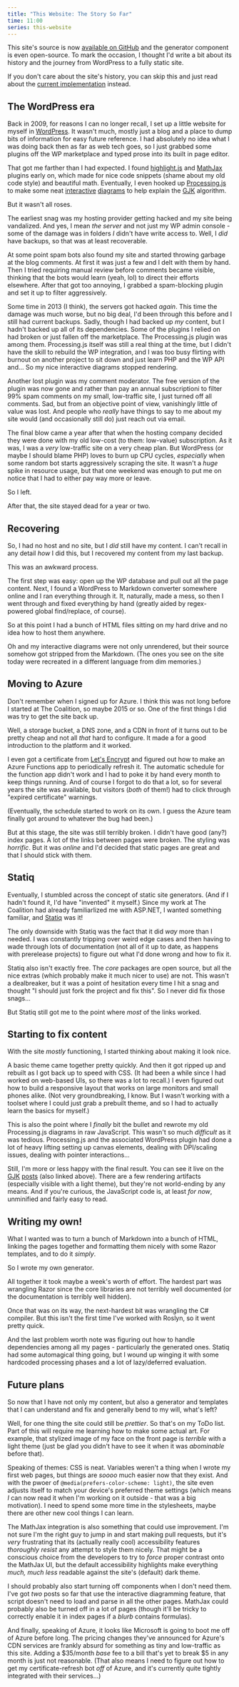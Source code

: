 ```yaml
---
title: "This Website: The Story So Far"
time: 11:00
series: this-website
---
```


This site's source is now [available on GitHub](https://github.com/pdjonov/vec3.net/) and the generator component is even open-source. To mark the occasion, I thought I'd write a bit about its history and the journey from WordPress to a fully static site.

If you don't care about the site's history, you can skip this and just read about the [current implementation](/posts/this-website-the-story-so-far) instead.

## The WordPress era

Back in 2009, for reasons I can no longer recall, I set up a little website for myself in [WordPress](https://wordpress.com/). It wasn't much, mostly just a blog and a place to dump bits of information for easy future reference. I had absolutely no idea what I was doing back then as far as web tech goes, so I just grabbed some plugins off the WP marketplace and typed prose into its built in page editor.

That got me farther than I had expected. I found [highlight.js](https://highlightjs.org/) and [MathJax](https://www.mathjax.org/) plugins early on, which made for nice code snippets (shame about my old code style) and beautiful math. Eventually, I even hooked up [Processing.js](https://en.wikipedia.org/wiki/Processing#Processing.js) to make some neat [interactive](/posts/gjk#three-points) [diagrams](/posts/implementing-gjk#when-n1) to help explain the [GJK](https://en.wikipedia.org/wiki/Gilbert%E2%80%93Johnson%E2%80%93Keerthi_distance_algorithm) algorithm.

But it wasn't all roses.

The earliest snag was my hosting provider getting hacked and my site being vandalized. And yes, I mean _the server_ and not just my WP admin console - some of the damage was in folders _I_ didn't have write access to. Well, I _did_ have backups, so that was at least recoverable.

At some point spam bots also found my site and started throwing garbage at the blog comments. At first it was just a few and I delt with them by hand. Then I tried requiring manual review before comments became visible, thinking that the bots would learn (yeah, lol) to direct their efforts elsewhere. After that got too annoying, I grabbed a spam-blocking plugin and set it up to filter aggressively.

Some time in 2013 (I think), the servers got hacked _again_. This time the damage was much worse, but no big deal, I'd been through this before and I still had current backups. Sadly, though I had backed up _my_ content, but I hadn't backed up all of its dependencies. Some of the plugins I relied on had broken or just fallen off the marketplace. The Processing.js plugin was among them. Processing.js itself was still a real thing at the time, but I didn't have the skill to rebuild the WP integration, and I was too busy flirting with burnout on another project to sit down and just learn PHP and the WP API and... So my nice interactive diagrams stopped rendering.

Another lost plugin was my comment moderator. The free version of the plugin was now gone and rather than pay an annual subscriptioni to filter 99% spam comments on my small, low-traffic site, I just turned off all comments. Sad, but from an objective point of view, vanishingly little of value was lost. And people who _really_ have things to say to me about my site would (and occasionally still do) just reach out via email.

The final blow came a year after that when the hosting company decided they were done with my old low-cost (to them: low-value) subscription. As it was, I was a _very_ low-traffic site on a very cheap plan. But WordPress (or maybe I should blame PHP) loves to burn up CPU cycles, _especially_ when some random bot starts aggressively scraping the site. It wasn't a _huge_ spike in resource usage, but that one weekend was enough to put me on notice that I had to either pay way more or leave.

So I left.

After that, the site stayed dead for a year or two.

## Recovering

So, I had no host and no site, but I _did_ still have my content. I can't recall in any detail _how_ I did this, but I recovered my content from my last backup.

This was an awkward process.

The first step was easy: open up the WP database and pull out all the page content. Next, I found a WordPress to Markdown converter somewhere online and I ran everything through it. It, naturally, made a mess, so then I went through and fixed everything by hand (greatly aided by regex-powered global find/replace, of course).

So at this point I had a bunch of HTML files sitting on my hard drive and no idea how to host them anywhere.

Oh and my interactive diagrams were not only unrendered, but their source somehow got stripped from the Markdown. (The ones you see on the site today were recreated in a different language from dim memories.)

## Moving to Azure

Don't remember when I signed up for Azure. I think this was not long before I started at The Coalition, so maybe 2015 or so. One of the first things I did was try to get the site back up.

Well, a storage bucket, a DNS zone, and a CDN in front of it turns out to be pretty cheap and not all _that_ hard to configure. It made a for a good introduction to the platform and it worked.

I even got a certificate from [Let's Encrypt](https://letsencrypt.org/) and figured out how to make an Azure Functions app to periodically refresh it. The automatic schedule for the function app didn't work and I had to poke it by hand every month to keep things running. And of course I forgot to do that a lot, so for several years the site was available, but visitors (_both_ of them!) had to click through "expired certificate" warnings.

(Eventually, the schedule started to work on its own. I guess the Azure team finally got around to whatever the bug had been.)

But at this stage, the site was still terribly broken. I didn't have good (any?) index pages. A lot of the links between pages were broken. The styling was _horrific_. But it was _online_ and I'd decided that static pages are great and that I should stick with them.

## Statiq

Eventually, I stumbled across the concept of static site generators. (And if I hadn't found it, I'd have "invented" it myself.) Since my work at The Coalition had already familiarlized me with ASP.NET, I wanted something familiar, and [Statiq](https://www.statiq.dev/) was it!

The only downside with Statiq was the fact that it did _way_ more than I needed. I was constantly tripping over weird edge cases and then having to wade through lots of documentation (not all of it up to date, as happens with prerelease projects) to figure out what I'd done wrong and how to fix it.

Statiq also isn't exactly free. The _core_ packages are open source, but all the nice extras (which probably make it much nicer to use) are not. This wasn't a dealbreaker, but it was a point of hesitation every time I hit a snag and thought "I should just fork the project and fix this". So I never did fix those snags...

But Statiq still got me to the point where _most_ of the links worked.

## Starting to fix content

With the site _mostly_ functioning, I started thinking about making it look nice.

A basic theme came together pretty quickly. And then it got ripped up and rebuilt as I got back up to speed with CSS. (It had been a while since I had worked on web-based UIs, so there was a lot to recall.) I even figured out how to build a responsive layout that works on large monitors and small phones alike. (Not very groundbreaking, I know. But I wasn't working with a toolset where I could just grab a prebuilt theme, and so I had to actually learn the basics for myself.)

This is also the point where I _finally_ bit the bullet and rewrote my old Processing.js diagrams in raw JavaScript. This wasn't so much _difficult_ as it was tedious. Processing.js and the associated WordPress plugin had done a lot of heavy lifting setting up canvas elements, dealing with DPI/scaling issues, dealing with pointer interactions...

Still, I'm more or less happy with the final result. You can see it live on the [GJK](/posts/gjk#three-points) [posts](/posts/implementing-gjk#when-n1) (also linked above). There are a few rendering artifacts (especially visible with a light theme), but they're not world-ending by any means. And if you're curious, the JavaScript code is, at least _for now_, unminified and fairly easy to read.

## Writing my own!

What I wanted was to turn a bunch of Markdown into a bunch of HTML, linking the pages together and formatting them nicely with some Razor templates, and to do it _simply_.

So I wrote my own generator.

All together it took maybe a week's worth of effort. The hardest part was wrangling Razor since the core libraries are not terribly well documented (or the documentation is terribly well hidden).

Once that was on its way, the next-hardest bit was wrangling the C# compiler. But this isn't the first time I've worked with Roslyn, so it went pretty quick.

And the last problem worth note was figuring out how to handle dependencies among all my pages - particularly the generated ones. Statiq had some automagical thing going, but I wound up winging it with some hardcoded processing phases and a lot of lazy/deferred evaluation.

## Future plans

So now that I have not only my content, but also a generator and templates that I can understand and fix and generally bend to my will, what's left?

Well, for one thing the site could still be _prettier_. So that's on my ToDo list. Part of this will require me learning how to make some actual art. For example, that stylized image of my face on the front page is _terrible_ with a light theme (just be glad you didn't have to see it when it was _abominable_ before that).

Speaking of themes: CSS is neat. Variables weren't a thing when I wrote my first web pages, but things are _soooo_ much easier now that they exist. And with the pwoer of `@media(prefers-color-scheme: light)`, the site even adjusts itself to match your device's preferred theme settings (which means _I_ can now read it when I'm working on it outside - that was a big motivation). I need to spend some more time in the stylesheets, maybe there are other new cool things I can learn.

The MathJax integration is also something that could use improvement. I'm not sure I'm the right guy to jump in and start making pull requests, but it's _very_ frustrating that its (actually really cool) accessibility features _thoroughly resist_ any attempt to style them nicely. That might be a conscious choice from the developers to try to _force_ proper contrast onto the MathJax UI, but the default accessibility highlights make everything _much, much less_ readable against the site's (default) dark theme.

I should probably also start turning off components when I don't need them. I've got _two_ posts so far that use the interactive diagramming feature, that script doesn't need to load and parse in all the other pages. MathJax could probably also be turned off in a lot of pages (though it'll be tricky to correctly enable it in index pages if a _blurb_ contains formulas).

And finally, speaking of Azure, it looks like Microsoft is going to boot me off of Azure before long. The pricing changes they've announced for Azure's CDN services are frankly absurd for something as tiny and low-traffic as this site. Adding a $35/month _base_ fee to a bill that's yet to break $5 in any month is just not reasonable. (That also means I need to figure out how to get my certificate-refresh bot _off_ of Azure, and it's currently quite tightly integrated with their services...)